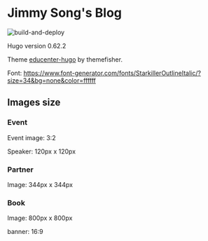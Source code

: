 # Jimmy Song's Blog

![build-and-deploy](https://github.com/rootsongjc/rootsongjc-hugo/workflows/build-and-deploy/badge.svg)

Hugo version 0.62.2

Theme [educenter-hugo](https://github.com/themefisher/educenter-hugo) by themefisher.

Font: https://www.font-generator.com/fonts/StarkillerOutlineItalic/?size=34&bg=none&color=ffffff

## Images size

### Event 

Event image: 3:2

Speaker: 120px x 120px

### Partner

Image: 344px x 344px

### Book

Image: 800px x 800px

banner: 16:9

